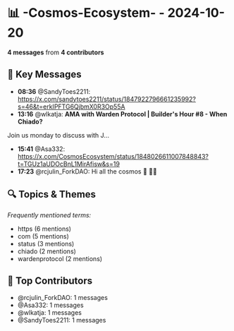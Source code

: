 # 📊 -Cosmos-Ecosystem- - 2024-10-20
**4 messages** from **4 contributors**

## 💬 Key Messages
- **08:36** @SandyToes2211: https://x.com/sandytoes2211/status/1847922796661235992?s=46&t=erkIPFTG6QjbmX0R3Op55A
- **13:16** @wlkatja: **AMA with Warden Protocol | Builder's Hour #8 - When Chiado?**

Join us monday to discuss with J...
- **15:41** @Asa332: https://x.com/CosmosEcosystem/status/1848026611007848843?t=TGUz1aUDOcBnL1MirAfisw&s=19
- **17:23** @rcjulin_ForkDAO: Hi all the cosmos 🤱 🤳🫶

## 🔍 Topics & Themes
*Frequently mentioned terms:*
- https (6 mentions)
- com (5 mentions)
- status (3 mentions)
- chiado (2 mentions)
- wardenprotocol (2 mentions)

## 👥 Top Contributors
- @rcjulin_ForkDAO: 1 messages
- @Asa332: 1 messages
- @wlkatja: 1 messages
- @SandyToes2211: 1 messages